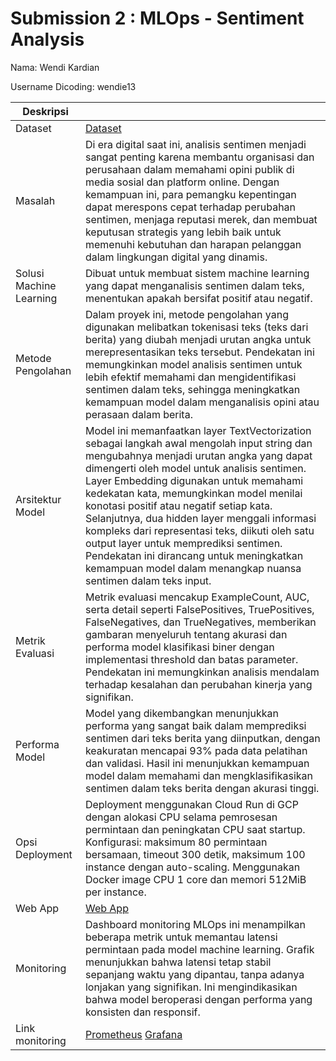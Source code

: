 # Submission 2 : MLOps - Sentiment Analysis

Nama: Wendi Kardian

Username Dicoding: wendie13


| Deskripsi | |
|--|--|
| Dataset | [Dataset](https://www.kaggle.com/datasets/dineshpiyasamara/sentiment-analysis-dataset) |
| Masalah | Di era digital saat ini, analisis sentimen menjadi sangat penting karena membantu organisasi dan perusahaan dalam memahami opini publik di media sosial dan platform online. Dengan kemampuan ini, para pemangku kepentingan dapat merespons cepat terhadap perubahan sentimen, menjaga reputasi merek, dan membuat keputusan strategis yang lebih baik untuk memenuhi kebutuhan dan harapan pelanggan dalam lingkungan digital yang dinamis. |
| Solusi Machine Learning | Dibuat untuk membuat sistem machine learning yang dapat menganalisis sentimen dalam teks, menentukan apakah bersifat positif atau negatif. |
| Metode Pengolahan | Dalam proyek ini, metode pengolahan yang digunakan melibatkan tokenisasi teks (teks dari berita) yang diubah menjadi urutan angka untuk merepresentasikan teks tersebut. Pendekatan ini memungkinkan model analisis sentimen untuk lebih efektif memahami dan mengidentifikasi sentimen dalam teks, sehingga meningkatkan kemampuan model dalam menganalisis opini atau perasaan dalam berita. |
| Arsitektur Model | Model ini memanfaatkan layer TextVectorization sebagai langkah awal mengolah input string dan mengubahnya menjadi urutan angka yang dapat dimengerti oleh model untuk analisis sentimen. Layer Embedding digunakan untuk memahami kedekatan kata, memungkinkan model menilai konotasi positif atau negatif setiap kata. Selanjutnya, dua hidden layer menggali informasi kompleks dari representasi teks, diikuti oleh satu output layer untuk memprediksi sentimen. Pendekatan ini dirancang untuk meningkatkan kemampuan model dalam menangkap nuansa sentimen dalam teks input. |
| Metrik Evaluasi | Metrik evaluasi mencakup ExampleCount, AUC, serta detail seperti FalsePositives, TruePositives, FalseNegatives, dan TrueNegatives, memberikan gambaran menyeluruh tentang akurasi dan performa model klasifikasi biner dengan implementasi threshold dan batas parameter. Pendekatan ini memungkinkan analisis mendalam terhadap kesalahan dan perubahan kinerja yang signifikan. |
| Performa Model | Model yang dikembangkan menunjukkan performa yang sangat baik dalam memprediksi sentimen dari teks berita yang diinputkan, dengan keakuratan mencapai 93% pada data pelatihan dan validasi. Hasil ini menunjukkan kemampuan model dalam memahami dan mengklasifikasikan sentimen dalam teks berita dengan akurasi tinggi. |
| Opsi Deployment | Deployment menggunakan Cloud Run di GCP dengan alokasi CPU selama pemrosesan permintaan dan peningkatan CPU saat startup. Konfigurasi: maksimum 80 permintaan bersamaan, timeout 300 detik, maksimum 100 instance dengan auto-scaling. Menggunakan Docker image  CPU 1 core dan memori 512MiB per instance. |
| Web App | [Web App](https://sentiment-546041470502.asia-southeast2.run.app/v1/models/sentiment/metadata) |
| Monitoring | Dashboard monitoring MLOps ini menampilkan beberapa metrik untuk memantau latensi permintaan pada model machine learning. Grafik menunjukkan bahwa latensi tetap stabil sepanjang waktu yang dipantau, tanpa adanya lonjakan yang signifikan. Ini mengindikasikan bahwa model beroperasi dengan performa yang konsisten dan responsif. |
|Link monitoring | [Prometheus](https://monitoring-546041470502.asia-southeast2.run.app/) [Grafana](http://34.128.78.227:3000/) |